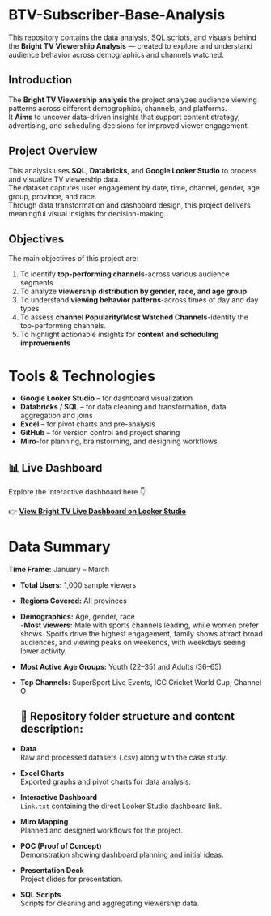 # BTV-Subscriber-Base-Analysis
This repository contains the data analysis, SQL scripts, and visuals behind the **Bright TV Viewership Analysis** — created to explore and understand audience behavior across demographics and channels watched.

## Introduction
The **Bright TV Viewership analysis** the project analyzes audience viewing patterns across different demographics, channels, and platforms.  
It **Aims** to uncover data-driven insights that support content strategy, advertising, and scheduling decisions for improved viewer engagement.

## Project Overview
This analysis uses **SQL**, **Databricks**, and **Google Looker Studio** to process and visualize TV viewership data.  
The dataset captures user engagement by date, time, channel, gender, age group, province, and race.  
Through data transformation and dashboard design, this project delivers meaningful visual insights for decision-making.


## Objectives
The main objectives of this project are:
1. To identify **top-performing channels**-across various audience segments  
2. To analyze **viewership distribution by gender, race, and age group**  
3. To understand **viewing behavior patterns**-across times of day and day types  
4. To assess **channel Popularity/Most Watched Channels**-identify the top-performing channels.  
5. To highlight actionable insights for **content and scheduling improvements**

# Tools & Technologies
- **Google Looker Studio** – for dashboard visualization  
- **Databricks / SQL** – for data cleaning and transformation, data aggregation and joins 
- **Excel** – for pivot charts and pre-analysis  
- **GitHub** – for version control and project sharing  
- **Miro**-for planning, brainstorming, and designing workflows 

## 📊 Live Dashboard

Explore the interactive dashboard here 👇  

👉 [**View Bright TV Live Dashboard on Looker Studio**](https://lookerstudio.google.com/reporting/a6e47cfb-e85a-4d32-aa42-fe56af3f211b)


# Data Summary
**Time Frame:** January – March  
- **Total Users:** 1,000 sample viewers  
- **Regions Covered:** All provinces  
- **Demographics:** Age, gender, race  
-**Most viewers:** Male with sports channels leading, while women prefer shows. Sports drive the highest engagement, family shows attract broad audiences, and viewing peaks on weekends, with weekdays seeing lower activity.
- **Most Active Age Groups:** Youth (22–35) and Adults (36–65)
- **Top Channels:** SuperSport Live Events, ICC Cricket World Cup, Channel O

  ## 📁 Repository folder structure and content description:

- **Data**  
  Raw and processed datasets (.csv) along with the case study.

- **Excel Charts**  
  Exported graphs and pivot charts for data analysis.

- **Interactive Dashboard**  
  `Link.txt` containing the direct Looker Studio dashboard link.

- **Miro Mapping**  
  Planned and designed workflows for the project.

- **POC (Proof of Concept)**  
  Demonstration showing dashboard planning and initial ideas.

- **Presentation Deck**  
  Project slides for presentation.

- **SQL Scripts**  
  Scripts for cleaning and aggregating viewership data.



  

